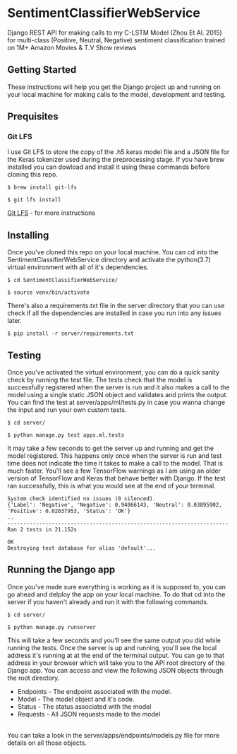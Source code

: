 # SentimentClassifierWebService
Django REST API for making calls to my C-LSTM Model (Zhou Et Al. 2015) for multi-class (Positive, Neutral, Negative) sentiment classification trained on 1M+ Amazon Movies &amp; T.V Show reviews

## Getting Started
These instructions will help you get the Django project up and running on your local machine for making calls to the model, development and testing. 

## Prequisites 
### Git LFS
I use Git LFS to store the copy of the .h5 keras model file and a JSON file for the Keras tokenizer used during the preprocessing stage. If you have brew installed 
you can dowload and install it using these commands before cloning this repo.
```
$ brew install git-lfs

$ git lfs install
```
[Git LFS](https://git-lfs.github.com/) - for more instructions 

## Installing 
Once you've cloned this repo on your local machine. You can cd into the SentimentClassifierWebService directory and activate the python(3.7) virtual environment
with all of it's dependencies. 
```
$ cd SentimentClassifierWebService/

$ source venv/bin/activate
```
There's also a requirements.txt file in the server directory that you can use check if all the dependencies are installed in case you run into any issues later.
```
$ pip install -r server/requirements.txt
```
## Testing
Once you've activated the virtual environment, you can do a quick sanity check by running the test file. The tests check that the model is successfully 
registered when the server is run and it also makes a call to the model using a single static JSON object and validates and prints the output. You can 
find the test at server/apps/ml/tests.py in case you wanna change the input and run your own custom tests. 
```
$ cd server/

$ python manage.py test apps.ml.tests
```
It may take a few seconds to get the server up and running and get the model registered. This happens only once when the server is run and test time does not 
indicate the time it takes to make a call to the model. That is much faster. You'll see a few TensorFlow warnings as I am using an older version of TensorFlow 
and Keras that behave better with Django. If the test ran successfully, this is what you would see at the end of your terminal.
```
System check identified no issues (0 silenced).
{'Label': 'Negative', 'Negative': 0.94066143, 'Neutral': 0.03895902, 'Positive': 0.02037953, 'Status': 'OK'}
..
----------------------------------------------------------------------
Ran 2 tests in 21.152s

OK
Destroying test database for alias 'default'...
```

## Running the Django app
Once you've made sure everything is working as it is supposed to, you can go ahead and delploy the app on your local machine. To do that cd into the server 
if you haven't already and run it with the following commands. 
```
$ cd server/

$ python manage.py runserver
```
This will take a few seconds and you'll see the same output you did while running the tests. Once the server is up and running, you'll see the local address
it's running at at the end of the terminal output. You can go to that address in your browser which will take you to the API root directory of the Django app.
You can access and view the following JSON objects through the root directory.
 * Endpoints - The endpoint associated with the model.
 * Model - The model object and it's code.
 * Status - The status associated with the model
 * Requests - All JSON requests made to the model 
 <br>
 You can take a look in the server/apps/endpoints/models.py file for more details on all those objects. 
 
 
